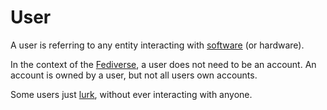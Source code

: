 # User

A user is referring to any entity interacting with [software](/docs/glossary/software) (or hardware).

In the context of the [Fediverse](/docs/glossary/fediverse), a user does not need to be an account. An account is owned by a user, but not all users own accounts.

Some users just [lurk](/docs/glossary/lurking), without ever interacting with anyone.